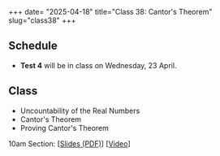 +++
date= "2025-04-18"
title="Class 38: Cantor's Theorem"
slug="class38"
+++

## Schedule

- **Test 4** will be in class on Wednesday, 23 April.

## Class

- Uncountability of the Real Numbers
- Cantor's Theorem
- Proving Cantor's Theorem

10am Section: [[Slides (PDF)](https://www.dropbox.com/scl/fi/jw75xoy21ob9s7i5c72wb/cs2120-class38-dave.pdf?rlkey=02qwo4n0rvvilwgtbx5x5mn1p&dl=0)] [[Video](https://uva.hosted.panopto.com/Panopto/Pages/Viewer.aspx?id=12b0e313-6415-4f0a-953c-b2c300e6c64a)]  
<!-- 2pm Section: [[Slides (PDF)](https://virginia.box.com/s/d3sx0m0jv11x9zmwykb4whnys8n27nm1)] [[Video](https://uva.hosted.panopto.com/Panopto/Pages/Viewer.aspx?id=9fcadc68-319f-452e-8845-b2bf0128d2ad)]  -->